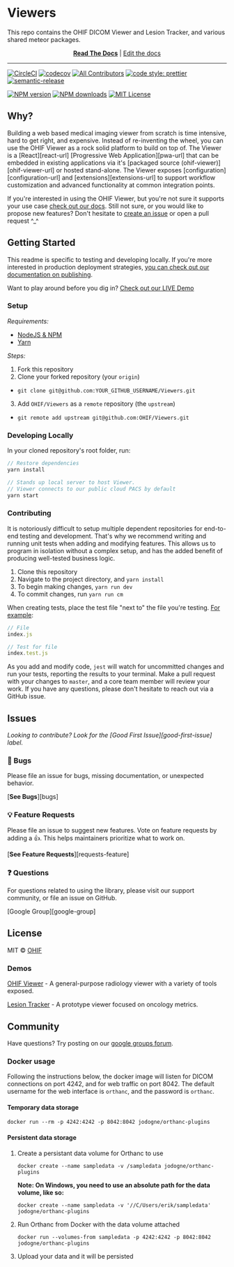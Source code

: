 # Viewers
This repo contains the OHIF DICOM Viewer and Lesion Tracker, and various shared meteor packages.

<div align="center">
  <a href="https://deploy-preview-398--ohif.netlify.com/"><strong>Read The Docs</strong></a> |
  <a href="https://github.com/OHIF/Viewers/tree/react/docs/latest">Edit the docs</a>
</div>


<hr />

[![CircleCI][circleci-image]][circleci-url]
[![codecov][codecov-image]][codecov-url]
[![All Contributors][all-contributors-image]][contributing-url]
[![code style: prettier][prettier-image]][prettier-url]
[![semantic-release][semantic-image]][semantic-url]

[![NPM version][npm-version-image]][npm-url]
[![NPM downloads][npm-downloads-image]][npm-url]
[![MIT License][license-image]][license-url]
<!-- markdownlint-enable -->
<!-- prettier-ignore-end -->

## Why?

Building a web based medical imaging viewer from scratch is time intensive, hard to get right, and expensive. Instead of re-inventing the wheel, you can use the OHIF Viewer as a rock solid platform to build on top of. The Viewer is a [React][react-url] [Progressive Web Application][pwa-url] that can be embedded in existing applications via it's [packaged source (ohif-viewer)][ohif-viewer-url] or hosted stand-alone. The Viewer exposes [configuration][configuration-url] and [extensions][extensions-url] to support workflow customization and advanced functionality at common integration points.

If you're interested in using the OHIF Viewer, but you're not sure it supports your use case [check out our docs](https://deploy-preview-398--ohif.netlify.com/). Still not sure, or you would like to propose new features? Don't hesitate to [create an issue](https://github.com/OHIF/Viewers/issues) or open a pull request ^_^


## Getting Started

This readme is specific to testing and developing locally. If you're more interested in production deployment strategies, [you can check out our documentation on publishing](https://deploy-preview-398--ohif.netlify.com/).

Want to play around before you dig in? [Check out our LIVE Demo](https://viewer.ohif.org/)

### Setup

_Requirements:_

- [NodeJS & NPM](https://nodejs.org/en/download/)
- [Yarn](https://yarnpkg.com/lang/en/docs/install/)

_Steps:_

1. Fork this repository
2. Clone your forked repository (your `origin`)
  - `git clone git@github.com:YOUR_GITHUB_USERNAME/Viewers.git`
3. Add `OHIF/Viewers` as a `remote` repository (the `upstream`)
  - `git remote add upstream git@github.com:OHIF/Viewers.git`


### Developing Locally

In your cloned repository's root folder, run:

```js
// Restore dependencies
yarn install

// Stands up local server to host Viewer.
// Viewer connects to our public cloud PACS by default
yarn start
```


### Contributing

It is notoriously difficult to setup multiple dependent repositories for
end-to-end testing and development. That's why we recommend writing and running
unit tests when adding and modifying features. This allows us to program in isolation without a complex setup, and has the added benefit of producing well-tested business logic.

1. Clone this repository
2. Navigate to the project directory, and `yarn install`
3. To begin making changes, `yarn run dev`
4. To commit changes, run `yarn run cm`

When creating tests, place the test file "next to" the file you're testing.
[For example](https://github.com/OHIF/Viewers/blob/react/src/index.test.js):

```js
// File
index.js

// Test for file
index.test.js
```

As you add and modify code, `jest` will watch for uncommitted changes and run
your tests, reporting the results to your terminal. Make a pull request with
your changes to `master`, and a core team member will review your work. If you
have any questions, please don't hesitate to reach out via a GitHub issue.

## Issues

_Looking to contribute? Look for the [Good First Issue][good-first-issue]
label._

### 🐛 Bugs

Please file an issue for bugs, missing documentation, or unexpected behavior.

[**See Bugs**][bugs]

### 💡 Feature Requests

Please file an issue to suggest new features. Vote on feature requests by adding
a 👍. This helps maintainers prioritize what to work on.

[**See Feature Requests**][requests-feature]

### ❓ Questions

For questions related to using the library, please visit our support community,
or file an issue on GitHub.

[Google Group][google-group]

## License

MIT © [OHIF](https://github.com/OHIF)

<!--
Links:
-->

<!-- prettier-ignore-start -->
<!-- ROW -->
[all-contributors-image]: https://img.shields.io/badge/all_contributors-0-orange.svg?style=flat-square
[contributing-url]: https://github.com/OHIF/Viewers/blob/react/CONTRIBUTING.md
[circleci-image]: https://circleci.com/gh/OHIF/Viewers.svg?style=svg
[circleci-url]: https://circleci.com/gh/OHIF/Viewers
[codecov-image]: https://codecov.io/gh/OHIF/Viewers/branch/react/graph/badge.svg
[codecov-url]: https://codecov.io/gh/OHIF/Viewers
[prettier-image]: https://img.shields.io/badge/code_style-prettier-ff69b4.svg?style=flat-square
[prettier-url]: https://github.com/prettier/prettier
[semantic-image]: https://img.shields.io/badge/%20%20%F0%9F%93%A6%F0%9F%9A%80-semantic--release-e10079.svg
[semantic-url]: https://github.com/semantic-release/semantic-release
<!-- ROW -->
[npm-url]: https://npmjs.org/package/ohif-viewer
[npm-downloads-image]: https://img.shields.io/npm/dm/ohif-viewer.svg?style=flat-square
[npm-version-image]: https://img.shields.io/npm/v/ohif-viewer.svg?style=flat-square
[license-image]: https://img.shields.io/badge/license-MIT-blue.svg?style=flat-square
[license-url]: LICENSE
<!-- DOCS -->

### Demos
[OHIF Viewer](http://viewer.ohif.org/) - A general-purpose radiology viewer with a variety of tools exposed.

[Lesion Tracker](http://lesiontracker.ohif.org/) - A prototype viewer focused on oncology metrics.

Community
---------

Have questions?  Try posting on our [google groups forum](https://groups.google.com/forum/#!forum/cornerstone-platform).

### Docker usage
Following the instructions below, the docker image will listen for DICOM connections on port 4242, and for web traffic on port 8042. The default username for the web interface is `orthanc`, and the password is `orthanc`.
#### Temporary data storage
````
docker run --rm -p 4242:4242 -p 8042:8042 jodogne/orthanc-plugins
````

#### Persistent data storage
1. Create a persistant data volume for Orthanc to use

    ````
    docker create --name sampledata -v /sampledata jodogne/orthanc-plugins
    ````
    
    **Note: On Windows, you need to use an absolute path for the data volume, like so:**
    
    ````
    docker create --name sampledata -v '//C/Users/erik/sampledata' jodogne/orthanc-plugins
    ````

2. Run Orthanc from Docker with the data volume attached

    ````
    docker run --volumes-from sampledata -p 4242:4242 -p 8042:8042 jodogne/orthanc-plugins
    ````

3. Upload your data and it will be persisted
